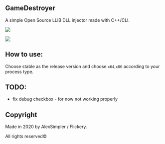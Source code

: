 ## GameDestroyer
A simple Open Source LLIB DLL injector made with C++/CLI.

![](https://i.imgur.com/hK9Wu5G.png)

![](https://i.imgur.com/kOgnMd3.png)


## How to use:
Choose stable as the release version and choose `x64`,`x86` according to your process type.

## TODO:
- fix debug checkbox - for now not working properly

## Copyright

Made in 2020 by AlexSimpler / Flickery.

All rights reserved©
